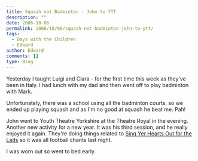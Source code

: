 ```yaml
---
title: Squash not Badminton - John to YTT
description: ""
date: 2006-10-06
permalink: 2006/10/06/squash-not-badminton-john-to-ytt/
tags:
  - Days with the Children
  - Edward
author: Edward
comments: []
type: Blog
---
```


Yesterday I taught Luigi and Clara - for the first time this week as
they\'ve been in Italy. I had lunch with my dad and then went off to
play badminton with Mark.

Unfortunately, there was a school using all the badminton courts, so we
ended up playing squash and as I\'m no good at squash he beat me. Pah!

John went to Youth Theatre Yorkshire at the Theatre Royal in the
evening. Another new activity for a new year. It was his third session,
and he really enjoyed it again. They\'re doing things related to [Sing
Yer Hearts Out for the Lads][1] so it was all football chants last
night.

I was worn out so went to bed early.



[1]: https://www.yorktheatreroyal.co.uk/cgi/events/events.cgi?t=template&amp;a=197
